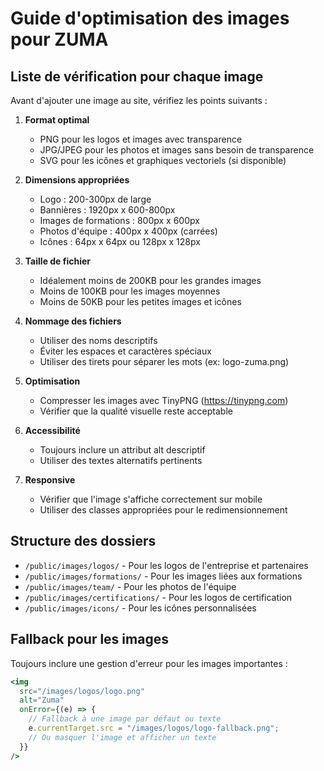 # Guide d'optimisation des images pour ZUMA

## Liste de vérification pour chaque image

Avant d'ajouter une image au site, vérifiez les points suivants :

1. **Format optimal**
   - PNG pour les logos et images avec transparence
   - JPG/JPEG pour les photos et images sans besoin de transparence
   - SVG pour les icônes et graphiques vectoriels (si disponible)

2. **Dimensions appropriées**
   - Logo : 200-300px de large
   - Bannières : 1920px x 600-800px
   - Images de formations : 800px x 600px
   - Photos d'équipe : 400px x 400px (carrées)
   - Icônes : 64px x 64px ou 128px x 128px

3. **Taille de fichier**
   - Idéalement moins de 200KB pour les grandes images
   - Moins de 100KB pour les images moyennes
   - Moins de 50KB pour les petites images et icônes

4. **Nommage des fichiers**
   - Utiliser des noms descriptifs
   - Éviter les espaces et caractères spéciaux
   - Utiliser des tirets pour séparer les mots (ex: logo-zuma.png)

5. **Optimisation**
   - Compresser les images avec TinyPNG (https://tinypng.com)
   - Vérifier que la qualité visuelle reste acceptable

6. **Accessibilité**
   - Toujours inclure un attribut alt descriptif
   - Utiliser des textes alternatifs pertinents

7. **Responsive**
   - Vérifier que l'image s'affiche correctement sur mobile
   - Utiliser des classes appropriées pour le redimensionnement

## Structure des dossiers

- `/public/images/logos/` - Pour les logos de l'entreprise et partenaires
- `/public/images/formations/` - Pour les images liées aux formations
- `/public/images/team/` - Pour les photos de l'équipe
- `/public/images/certifications/` - Pour les logos de certification
- `/public/images/icons/` - Pour les icônes personnalisées

## Fallback pour les images

Toujours inclure une gestion d'erreur pour les images importantes :

```jsx
<img 
  src="/images/logos/logo.png" 
  alt="Zuma" 
  onError={(e) => {
    // Fallback à une image par défaut ou texte
    e.currentTarget.src = "/images/logos/logo-fallback.png";
    // Ou masquer l'image et afficher un texte
  }}
/>
```